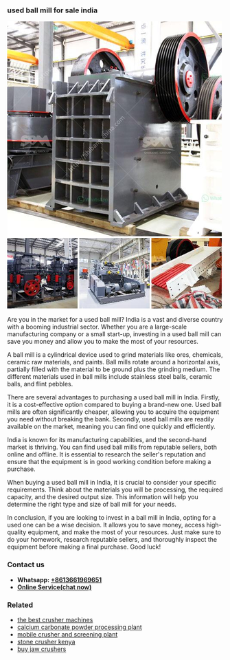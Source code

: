 <h3>used ball mill for sale india</h3><img src='1702950640.jpg' alt=''><p>Are you in the market for a used ball mill? India is a vast and diverse country with a booming industrial sector. Whether you are a large-scale manufacturing company or a small start-up, investing in a used ball mill can save you money and allow you to make the most of your resources.</p><p>A ball mill is a cylindrical device used to grind materials like ores, chemicals, ceramic raw materials, and paints. Ball mills rotate around a horizontal axis, partially filled with the material to be ground plus the grinding medium. The different materials used in ball mills include stainless steel balls, ceramic balls, and flint pebbles.</p><p>There are several advantages to purchasing a used ball mill in India. Firstly, it is a cost-effective option compared to buying a brand-new one. Used ball mills are often significantly cheaper, allowing you to acquire the equipment you need without breaking the bank. Secondly, used ball mills are readily available on the market, meaning you can find one quickly and efficiently.</p><p>India is known for its manufacturing capabilities, and the second-hand market is thriving. You can find used ball mills from reputable sellers, both online and offline. It is essential to research the seller's reputation and ensure that the equipment is in good working condition before making a purchase.</p><p>When buying a used ball mill in India, it is crucial to consider your specific requirements. Think about the materials you will be processing, the required capacity, and the desired output size. This information will help you determine the right type and size of ball mill for your needs.</p><p>In conclusion, if you are looking to invest in a ball mill in India, opting for a used one can be a wise decision. It allows you to save money, access high-quality equipment, and make the most of your resources. Just make sure to do your homework, research reputable sellers, and thoroughly inspect the equipment before making a final purchase. Good luck!</p><h3>Contact us</h3><ul><li><strong>Whatsapp:&nbsp;<a href="https://wa.me/8613661969651">+8613661969651</a></strong></li><li><a href="https://swt.shibang-china.com/?git&amp;zhl&amp;used ball mill for sale india"><strong>Online Service(chat now)</strong></a></li></ul><h3>Related</h3><ul><li><a href='the best crusher machines.md'>the best crusher machines</a></li><li><a href='calcium carbonate powder processing plant.md'>calcium carbonate powder processing plant</a></li><li><a href='mobile crusher and screening plant.md'>mobile crusher and screening plant</a></li><li><a href='stone crusher kenya.md'>stone crusher kenya</a></li><li><a href='buy jaw crushers.md'>buy jaw crushers</a></li></ul>